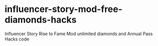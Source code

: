 # influencer-story-mod-free-diamonds-hacks
Influencer Story Rise to Fame Mod unlimited diamonds and Annual Pass Hacks code
